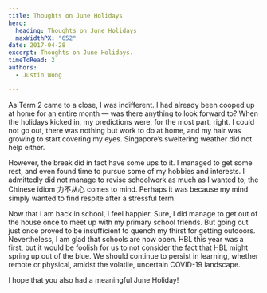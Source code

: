 ```yaml
---
title: Thoughts on June Holidays
hero:
  heading: Thoughts on June Holidays
  maxWidthPX: "652"
date: 2017-04-28
excerpt: Thoughts on June Holidays.
timeToRead: 2
authors:
  - Justin Wong

---
```

  
As Term 2 came to a close, I was indifferent. I had already been cooped up at home for an entire month — was there anything to look forward to? When the holidays kicked in, my predictions were, for the most part, right. I could not go out, there was nothing but work to do at home, and my hair was growing to start covering my eyes. Singapore’s sweltering weather did not help either.

However, the break did in fact have some ups to it. I managed to get some rest, and even found time to pursue some of my hobbies and interests. I admittedly did not manage to revise schoolwork as much as I wanted to; the Chinese idiom 力不从心 comes to mind. Perhaps it was because my mind simply wanted to find respite after a stressful term.

Now that I am back in school, I feel happier. Sure, I did manage to get out of the house once to meet up with my primary school friends. But going out just once proved to be insufficient to quench my thirst for getting outdoors. Nevertheless, I am glad that schools are now open. HBL this year was a first, but it would be foolish for us to not consider the fact that HBL might spring up out of the blue. We should continue to persist in learning, whether remote or physical, amidst the volatile, uncertain COVID-19 landscape.

I hope that you also had a meaningful June Holiday!